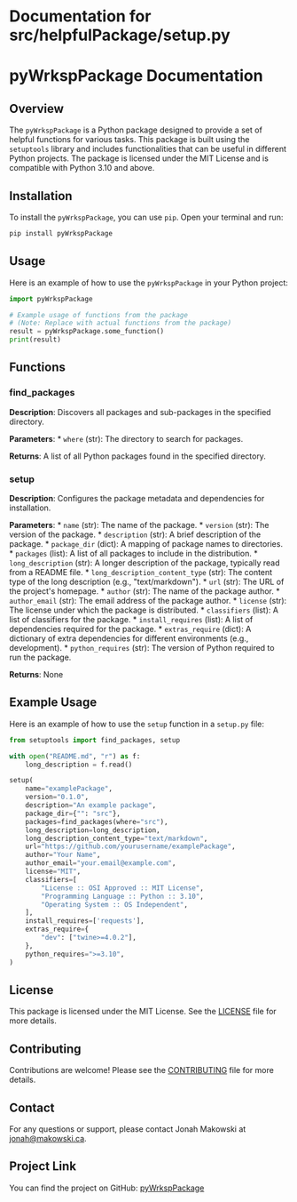# Documentation for src/helpfulPackage/setup.py

# pyWrkspPackage Documentation

## Overview

The `pyWrkspPackage` is a Python package designed to provide a set of helpful functions for various tasks. This package is built using the `setuptools` library and includes functionalities that can be useful in different Python projects. The package is licensed under the MIT License and is compatible with Python 3.10 and above.

## Installation

To install the `pyWrkspPackage`, you can use `pip`. Open your terminal and run:

```sh
pip install pyWrkspPackage
```

## Usage

Here is an example of how to use the `pyWrkspPackage` in your Python project:

```python
import pyWrkspPackage

# Example usage of functions from the package
# (Note: Replace with actual functions from the package)
result = pyWrkspPackage.some_function()
print(result)
```

## Functions

### find_packages

**Description**: Discovers all packages and sub-packages in the specified directory.

**Parameters**:
    *   `where` (str): The directory to search for packages.

**Returns**: A list of all Python packages found in the specified directory.

### setup

**Description**: Configures the package metadata and dependencies for installation.

**Parameters**:
    *   `name` (str): The name of the package.
    *   `version` (str): The version of the package.
    *   `description` (str): A brief description of the package.
    *   `package_dir` (dict): A mapping of package names to directories.
    *   `packages` (list): A list of all packages to include in the distribution.
    *   `long_description` (str): A longer description of the package, typically read from a README file.
    *   `long_description_content_type` (str): The content type of the long description (e.g., "text/markdown").
    *   `url` (str): The URL of the project's homepage.
    *   `author` (str): The name of the package author.
    *   `author_email` (str): The email address of the package author.
    *   `license` (str): The license under which the package is distributed.
    *   `classifiers` (list): A list of classifiers for the package.
    *   `install_requires` (list): A list of dependencies required for the package.
    *   `extras_require` (dict): A dictionary of extra dependencies for different environments (e.g., development).
    *   `python_requires` (str): The version of Python required to run the package.

**Returns**: None

## Example Usage

Here is an example of how to use the `setup` function in a `setup.py` file:

```python
from setuptools import find_packages, setup

with open("README.md", "r") as f:
    long_description = f.read()

setup(
    name="examplePackage",
    version="0.1.0",
    description="An example package",
    package_dir={"": "src"},
    packages=find_packages(where="src"),
    long_description=long_description,
    long_description_content_type="text/markdown",
    url="https://github.com/yourusername/examplePackage",
    author="Your Name",
    author_email="your.email@example.com",
    license="MIT",
    classifiers=[
        "License :: OSI Approved :: MIT License",
        "Programming Language :: Python :: 3.10",
        "Operating System :: OS Independent",
    ],
    install_requires=['requests'],
    extras_require={
        "dev": ["twine>=4.0.2"],
    },
    python_requires=">=3.10",
)
```

## License

This package is licensed under the MIT License. See the [LICENSE](LICENSE) file for more details.

## Contributing

Contributions are welcome! Please see the [CONTRIBUTING](CONTRIBUTING.md) file for more details.

## Contact

For any questions or support, please contact Jonah Makowski at [jonah@makowski.ca](mailto:jonah@makowski.ca).

## Project Link

You can find the project on GitHub: [pyWrkspPackage](https://github.com/jonahmakowski/pyWrskp)